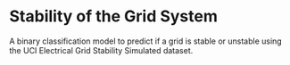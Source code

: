 # Stability of the Grid System
A binary classification model to predict if a grid is stable or unstable using the UCI Electrical Grid Stability Simulated dataset.
